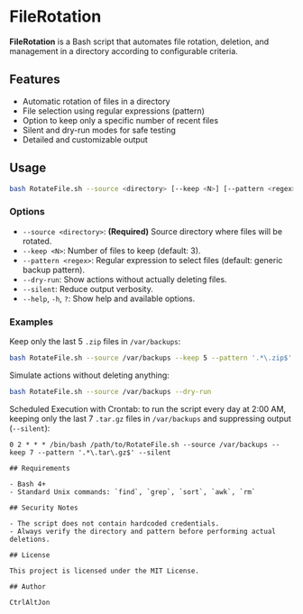 # FileRotation

**FileRotation** is a Bash script that automates file rotation, deletion, and management in a directory according to configurable criteria.

## Features

- Automatic rotation of files in a directory
- File selection using regular expressions (pattern)
- Option to keep only a specific number of recent files
- Silent and dry-run modes for safe testing
- Detailed and customizable output

## Usage

```bash
bash RotateFile.sh --source <directory> [--keep <N>] [--pattern <regex>] [--dry-run] [--silent] [--help]
```

### Options

- `--source <directory>`: **(Required)** Source directory where files will be rotated.
- `--keep <N>`: Number of files to keep (default: 3).
- `--pattern <regex>`: Regular expression to select files (default: generic backup pattern).
- `--dry-run`: Show actions without actually deleting files.
- `--silent`: Reduce output verbosity.
- `--help`, `-h`, `?`: Show help and available options.

### Examples

Keep only the last 5 `.zip` files in `/var/backups`:
```bash
bash RotateFile.sh --source /var/backups --keep 5 --pattern '.*\.zip$'
```

Simulate actions without deleting anything:
```bash
bash RotateFile.sh --source /var/backups --dry-run
```

Scheduled Execution with Crontab:
to run the script every day at 2:00 AM, keeping only the last 7 `.tar.gz` files in `/var/backups` and suppressing output (`--silent`):

```cron
0 2 * * * /bin/bash /path/to/RotateFile.sh --source /var/backups --keep 7 --pattern '.*\.tar\.gz$' --silent

## Requirements

- Bash 4+
- Standard Unix commands: `find`, `grep`, `sort`, `awk`, `rm`

## Security Notes

- The script does not contain hardcoded credentials.
- Always verify the directory and pattern before performing actual deletions.

## License

This project is licensed under the MIT License.

## Author

CtrlAltJon
